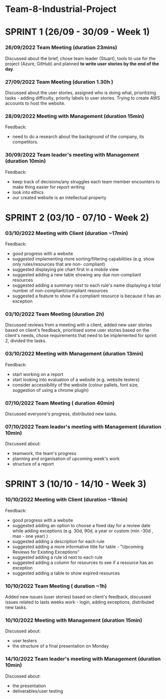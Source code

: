 # Team-8-Industrial-Project

# SPRINT 1 (26/09 - 30/09 - Week 1)
### 26/09/2022 Team Meeting (duration 23mins) 
 Discussed about the brief, chose team leader (Stuart), tools to use for the project (Azure, GitHub) and planned **to write user stories by the end of the day**.

### 27/09/2022 Team Meeting (duration 1.30h )
 Discussed about the user stories, assigned who is doing what, prioritizing tasks - adding difficulty, priority labels to user stories. Trying to create AWS accounts to host the website.

### 28/09/2022 Meeting with Management (duration 15min)
 Feedback: 
  - need to do a research about the background of the company, its competitors.
 
### 30/09/2022 Team leader's meeting with Management (duration 10min)
Feedback:
 - keep track of decisions/any struggles each team member encounters to make thing easier for report writing
 - look into ethics 
 - our created website is an intellectual property

# SPRINT 2 (03/10 - 07/10 - Week 2)

### 03/10/2022 Meeting with Client (duration ~17min)
Feedback:
 - good progress with a website
 - suggested implementing more sorting/filtering capabilities (e.g. show only rules/resources that are non- compliant)
 - suggested displaying pie chart first in a mobile view
 - suggested adding a new table showing any due non-compliant resources
 - suggested adding a summary next to each rule's name displaying a total number of non-compliant/compliant resources
 - suggested a feature to show if a compliant resource is because it has an exception
 
### 03/10/2022 Team Meeting (duration 2h)
Discussed reviews from a meeting with a client, added new user stories based on client's feedback, prioritised some user stories based on the client's needs, chose requirements that need to be implemented for sprint 2, divided the tasks. 

### 03/10/2022 Meeting with Management (duration 13min)
Feedback: 
 - start working on a report
 - start looking into evaluation of a website (e.g. website testers)
 - consider accessibility of the website (colour pallets, font size, suggestion of using a chrome plugin)
 
### 07/10/2022 Team Meeting ( duration 40min)
Discussed everyone's progress, distributed new tasks. 

### 07/10/2022 Team leader's meeting with Management (duration 10min)
Discussed about:
 - teamwork, the team's progress
 - planning and organisation of upcoming week's work
 - structure of a report


# SPRINT 3 (10/10 - 14/10 - Week 3)

### 10/10/2022 Meeting with Client (duration ~18min)
Feedback:
 - good progress with a website
 - suggested adding an option to choose a fixed day for a review date while adding exceptions (e.g. 30d, 90d, a year or custom (min -30d , max - one year) )
 - suggested adding a description for each rule
 - suggested adding a more informative title for table - "Upcoming Reviews for Existing Exceptions"
 - suggested adding a rule id next to each rule
 - suggested adding a column for resources to see if a resource has an exception
 - suggested adding a table to show expired resources

### 10/10/2022 Team Meeting ( duration ~1h)
Added new issues (user stories) based on client's feedback, discussed issues related to lasts weeks work - login, adding exceptions, distributed new tasks. 

### 10/10/2022 Meeting with Management (duration 15min)
Discussed about:
 - user testers
 - the structure of a final presentation on Monday

### 14/10/2022 Team leader's meeting with Management (duration 10min)
Discussed about:
 - the presentation 
 - deliverables/user testing


